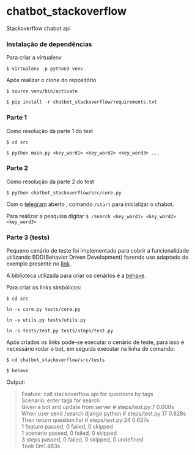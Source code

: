 # chatbot_stackoverflow
Stackoverflow chabot api

### Instalação de dependências

Para criar a virtualenv

`$ virtualenv -p python3 venv`

Após realizar o clone do repositório

`$ source venv/bin/activate`

`$ pip install -r chatbot_stackoverflow/requirements.txt`

### Parte 1

Como resolução da parte 1 do test

`$ cd src`

`$ python main.py <key_word1> <key_word2> <key_word3> ...`

### Parte 2 

Como resolução da parte 2 do test

`$ python chatbot_stackoverflow/src/core.py`

Com o [telegram](http://t.me/danrs_bot) aberto , comando `/start` para inicializar o chabot. 

Para realizar a pesquisa digitar `$ /search <key_word1> <key_word2> <key_word3>`


### Parte 3 (tests)

Pequeno cenário de teste foi implementado para cobrir a funcionalidade utilizando BDD(Behavior Driven Development) fazendo uso adaptado do exemplo presente no [link](https://github.com/mmdaz/feature_testing_chat_bots).

A biblioteca utilizada para criar os cenários é a [behave](https://behave.readthedocs.io/en/latest/tutorial.html). 

Para criar os links simbólicos:

`$ cd src`

`ln -s core.py tests/core.py`

`ln -s utils.py tests/utils.py`

`ln -s tests/test.py tests/steps/test.py`

Após criados os links pode-se executar o cenário de teste, para isso é necessário rodar o bot, em seguida executar na linha de comando:

`$ cd chatbot_stackoverflow/src/tests`

`$ behave`


Output:

> Feature: call stackoverflow api for questions  by tags\
  Scenario: enter tags for search\
  Given a bot and update from server   # steps/test.py:7 0.008s\
    When user send /search django python # steps/test.py:17 0.828s\
    Then return question list            # steps/test.py:24 0.627s\
1 feature passed, 0 failed, 0 skipped\
1 scenario passed, 0 failed, 0 skipped\
3 steps passed, 0 failed, 0 skipped, 0 undefined\
Took 0m1.463s



